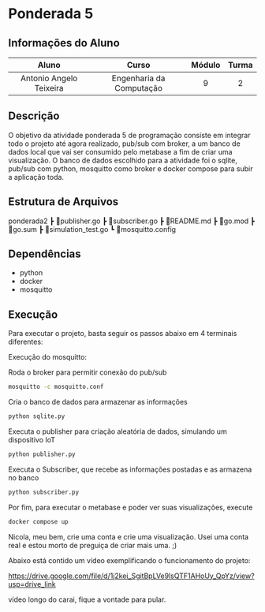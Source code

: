 # Ponderada 5
## Informações do Aluno  
Aluno | Curso | Módulo | Turma
:---: | :---: | :---: | :---:
Antonio Angelo Teixeira | Engenharia da Computação | 9 | 2

## Descrição
O objetivo da atividade ponderada 5 de programação consiste em integrar todo o projeto até agora realizado, pub/sub com broker, a um banco de dados local que vai ser consumido pelo metabase a fim de criar uma visualização. O banco de dados escolhido para a atividade foi o sqlite, pub/sub com python, mosquitto como broker e docker compose para subir a aplicação toda.

## Estrutura de Arquivos
ponderada2
 ┣ 📜publisher.go
 ┣ 📜subscriber.go
 ┣ 📜README.md
 ┣ 📜go.mod
 ┣ 📜go.sum
 ┣ 📜simulation_test.go
 ┗ 📜mosquitto.config

## Dependências
- python 
- docker
- mosquitto


## Execução
Para executar o projeto, basta seguir os passos abaixo em 4 terminais diferentes:

Execução do mosquitto: 

Roda o broker para permitir conexão do pub/sub
```bash
mosquitto -c mosquitto.conf
```

Cria o banco de dados para armazenar as informações
```bash
python sqlite.py
```

Executa o publisher para criação aleatória de dados, simulando um dispositivo IoT
```bash
python publisher.py
```

Executa o Subscriber, que recebe as informações postadas e as armazena no banco

```bash
python subscriber.py
```

Por fim, para executar o metabase e poder ver suas visualizações, execute

```bash
docker compose up
```


Nicola, meu bem, crie uma conta e crie uma visualização. Usei uma conta real e estou morto de preguiça de criar mais uma. ;)


Abaixo está contido um vídeo exemplificando o funcionamento do projeto: 

https://drive.google.com/file/d/1j2kei_SgitBpLVe9lsQTF1AHoUy_QpYz/view?usp=drive_link


vídeo longo do carai, fique a vontade para pular.